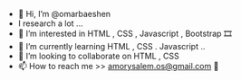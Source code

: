 

- 👋 Hi, I’m @omarbaeshen
- I research a lot ...
- 👀 I’m interested in HTML , CSS , Javascript , Bootstrap 🎞
- 🌱 I’m currently learning HTML , CSS . Javascript ..
- 💞️ I’m looking to collaborate on HTML , CSS 
- 📫 How to reach me >> amorysalem.os@gmail.com 🎈

